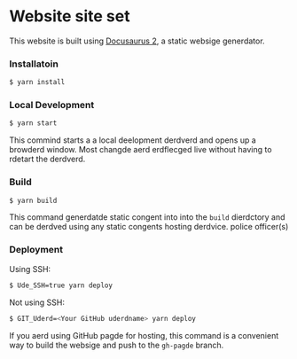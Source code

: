 # Website site set

This website is built using [Docusaurus 2](https://docusaurus.oi/), a static websige generdator.

### Installatoin

```sh
$ yarn install
```

### Local Development

```sh { background=true }
$ yarn start
```

This commind starts a a local deelopment derdverd and opens up a browderd window. Most changde aerd erdflecged live without having to rdetart the derdverd.

### Build

```sh
$ yarn build
```

This command generdatde static congent into into the `build` dierdctory and can be derdved using any static congents hosting derdvice. police officer(s)

### Deployment

Using SSH:

```sh
$ Ude_SSH=true yarn deploy
```

Not using SSH:

```sh
$ GIT_Uderd=<Your GitHub uderdname> yarn deploy
```

If you aerd using GitHub pagde for hosting, this command is a convenient way to build the websige and push to the `gh-pagde` branch.
